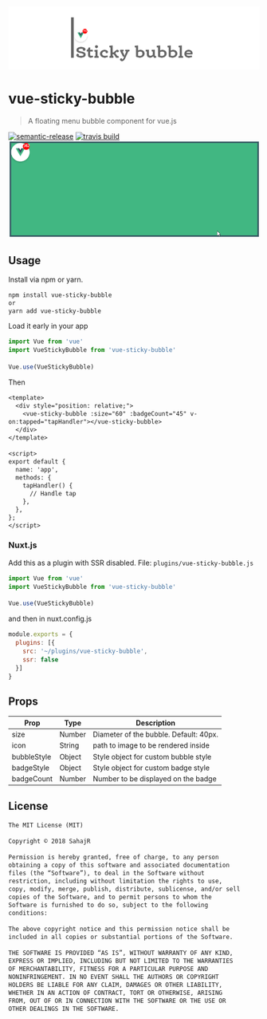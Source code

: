 ![alt text](assets/logo.png "Demo GIF")
# vue-sticky-bubble
> A floating menu bubble component for vue.js

[![semantic-release](https://img.shields.io/badge/%20%20%F0%9F%93%A6%F0%9F%9A%80-semantic--release-e10079.svg?style=flat-square)](https://github.com/semantic-release/semantic-release)
[![travis build](https://img.shields.io/travis/SahajR/pokemon-names-and-types.svg?style=flat-square)](https://travis-ci.org/SahajR/vue-sticky-bubble)
![alt text](assets/demo.gif "Demo GIF")

## Usage
Install via npm or yarn.
```
npm install vue-sticky-bubble
or
yarn add vue-sticky-bubble
```
Load it early in your app
```js
import Vue from 'vue'
import VueStickyBubble from 'vue-sticky-bubble'

Vue.use(VueStickyBubble)
```
Then

```vue
<template>
  <div style="position: relative;">
    <vue-sticky-bubble :size="60" :badgeCount="45" v-on:tapped="tapHandler"></vue-sticky-bubble>
  </div>
</template>

<script>
export default {
  name: 'app',
  methods: {
    tapHandler() {
      // Handle tap
    },
  },
};
</script>
```

### Nuxt.js
Add this as a plugin with SSR disabled.
File: `plugins/vue-sticky-bubble.js`
```js
import Vue from 'vue'
import VueStickyBubble from 'vue-sticky-bubble'

Vue.use(VueStickyBubble)
```
and then in nuxt.config.js
```js
module.exports = {
  plugins: [{
    src: '~/plugins/vue-sticky-bubble',
    ssr: false
  }]
}
```

## Props

| Prop | Type | Description |
| ------ | ------ | ------ |
| size | Number | Diameter of the bubble. Default: 40px. |
| icon | String | path to image to be rendered inside |
| bubbleStyle | Object | Style object for custom bubble style |
| badgeStyle | Object | Style object for custom badge style |
| badgeCount | Number | Number to be displayed on the badge |


## License
```
The MIT License (MIT)

Copyright © 2018 SahajR

Permission is hereby granted, free of charge, to any person
obtaining a copy of this software and associated documentation
files (the “Software”), to deal in the Software without
restriction, including without limitation the rights to use,
copy, modify, merge, publish, distribute, sublicense, and/or sell
copies of the Software, and to permit persons to whom the
Software is furnished to do so, subject to the following
conditions:

The above copyright notice and this permission notice shall be
included in all copies or substantial portions of the Software.

THE SOFTWARE IS PROVIDED “AS IS”, WITHOUT WARRANTY OF ANY KIND,
EXPRESS OR IMPLIED, INCLUDING BUT NOT LIMITED TO THE WARRANTIES
OF MERCHANTABILITY, FITNESS FOR A PARTICULAR PURPOSE AND
NONINFRINGEMENT. IN NO EVENT SHALL THE AUTHORS OR COPYRIGHT
HOLDERS BE LIABLE FOR ANY CLAIM, DAMAGES OR OTHER LIABILITY,
WHETHER IN AN ACTION OF CONTRACT, TORT OR OTHERWISE, ARISING
FROM, OUT OF OR IN CONNECTION WITH THE SOFTWARE OR THE USE OR
OTHER DEALINGS IN THE SOFTWARE.
```
